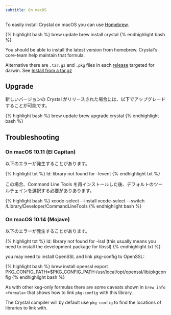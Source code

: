 ```yaml
---
subtitle: On macOS
---
```


To easily install Crystal on macOS you can use [Homebrew](http://brew.sh/).

<div class="code_section">{% highlight bash %}
brew update
brew install crystal
{% endhighlight bash %}</div>

You should be able to install the latest version from homebrew. Crystal's core-team help maintain that formula.

Alternative there are `.tar.gz` and `.pkg` files in each [release](https://github.com/crystal-lang/crystal/releases) targeted for darwin. See [Install from a tar.gz](/install/from_targz)

## Upgrade

新しいバージョンの Crystal がリリースされた場合には、以下でアップグレードすることが可能です。

<div class="code_section">{% highlight bash %}
brew update
brew upgrade crystal
{% endhighlight bash %}</div>

## Troubleshooting

### On macOS 10.11 (El Capitan)

以下のエラーが発生することがあります。

<div class="code_section">{% highlight txt %}
ld: library not found for -levent
{% endhighlight txt %}</div>

この場合、Command Line Tools を再インストールした後、デフォルトのツールチェインを選択する必要がありあります。

<div class="code_section">{% highlight bash %}
xcode-select --install
xcode-select --switch /Library/Developer/CommandLineTools
{% endhighlight bash %}</div>

### On macOS 10.14 (Mojave)

以下のエラーが発生することがあります。

<div class="code_section">{% highlight txt %}
ld: library not found for -lssl (this usually means you need to install the development package for libssl)
{% endhighlight txt %}</div>

you may need to install OpenSSL and link pkg-config to OpenSSL:

<div class="code_section">{% highlight bash %}
brew install openssl
export PKG_CONFIG_PATH=$PKG_CONFIG_PATH:/usr/local/opt/openssl/lib/pkgconfig
{% endhighlight bash %}</div>

As with other keg-only formulas there are some caveats shown in `brew info <formula>` that shows how to link `pkg-config` with this library.

The Crystal compiler will by default use `pkg-config` to find the locations of libraries to link with.
